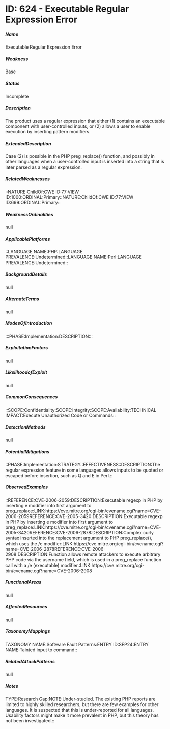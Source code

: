 # ID: 624 - Executable Regular Expression Error
<h5>Name</h5>Executable Regular Expression Error
<h5>Weakness</h5>Base
<h5>Status</h5>Incomplete
<h5>Description</h5>The product uses a regular expression that either (1) contains an executable component with user-controlled inputs, or (2) allows a user to enable execution by inserting pattern modifiers.
<h5>ExtendedDescription</h5>Case (2) is possible in the PHP preg_replace() function, and possibly in other languages when a user-controlled input is inserted into a string that is later parsed as a regular expression.
<h5>RelatedWeaknesses</h5>::NATURE:ChildOf:CWE ID:77:VIEW ID:1000:ORDINAL:Primary::NATURE:ChildOf:CWE ID:77:VIEW ID:699:ORDINAL:Primary::
<h5>WeaknessOrdinalities</h5>null
<h5>ApplicablePlatforms</h5>::LANGUAGE NAME:PHP:LANGUAGE PREVALENCE:Undetermined::LANGUAGE NAME:Perl:LANGUAGE PREVALENCE:Undetermined::
<h5>BackgroundDetails</h5>null
<h5>AlternateTerms</h5>null
<h5>ModesOfIntroduction</h5>:::PHASE:Implementation:DESCRIPTION:::
<h5>ExploitationFactors</h5>null
<h5>LikelihoodofExploit</h5>null
<h5>CommonConsequences</h5>::SCOPE:Confidentiality:SCOPE:Integrity:SCOPE:Availability:TECHNICAL IMPACT:Execute Unauthorized Code or Commands::
<h5>DetectionMethods</h5>null
<h5>PotentialMitigations</h5>::PHASE:Implementation:STRATEGY::EFFECTIVENESS::DESCRIPTION:The regular expression feature in some languages allows inputs to be quoted or escaped before insertion, such as Q and E in Perl.::
<h5>ObservedExamples</h5>::REFERENCE:CVE-2006-2059:DESCRIPTION:Executable regexp in PHP by inserting e modifier into first argument to preg_replace:LINK:https://cve.mitre.org/cgi-bin/cvename.cgi?name=CVE-2006-2059REFERENCE:CVE-2005-3420:DESCRIPTION:Executable regexp in PHP by inserting e modifier into first argument to preg_replace:LINK:https://cve.mitre.org/cgi-bin/cvename.cgi?name=CVE-2005-3420REFERENCE:CVE-2006-2878:DESCRIPTION:Complex curly syntax inserted into the replacement argument to PHP preg_replace(), which uses the /e modifier:LINK:https://cve.mitre.org/cgi-bin/cvename.cgi?name=CVE-2006-2878REFERENCE:CVE-2006-2908:DESCRIPTION:Function allows remote attackers to execute arbitrary PHP code via the username field, which is used in a preg_replace function call with a /e (executable) modifier.:LINK:https://cve.mitre.org/cgi-bin/cvename.cgi?name=CVE-2006-2908
<h5>FunctionalAreas</h5>null
<h5>AffectedResources</h5>null
<h5>TaxonomyMappings</h5>TAXONOMY NAME:Software Fault Patterns:ENTRY ID:SFP24:ENTRY NAME:Tainted input to command::
<h5>RelatedAttackPatterns</h5>null
<h5>Notes</h5>TYPE:Research Gap:NOTE:Under-studied. The existing PHP reports are limited to highly skilled researchers, but there are few examples for other languages. It is suspected that this is under-reported for all languages. Usability factors might make it more prevalent in PHP, but this theory has not been investigated.::

